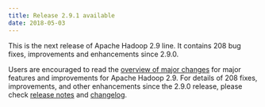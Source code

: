 ```yaml
---
title: Release 2.9.1 available
date: 2018-05-03
---
```

<!---
  Licensed under the Apache License, Version 2.0 (the "License");
  you may not use this file except in compliance with the License.
  You may obtain a copy of the License at

   https://www.apache.org/licenses/LICENSE-2.0

  Unless required by applicable law or agreed to in writing, software
  distributed under the License is distributed on an "AS IS" BASIS,
  WITHOUT WARRANTIES OR CONDITIONS OF ANY KIND, either express or implied.
  See the License for the specific language governing permissions and
  limitations under the License. See accompanying LICENSE file.
-->


This is the next release of Apache Hadoop 2.9 line. It contains 208 bug
fixes, improvements and enhancements since 2.9.0.

Users are encouraged to read the [overview of major
changes](https://hadoop.apache.org/docs/r2.9.1/index.html) for major
features and improvements for Apache Hadoop 2.9. For details of 208
fixes, improvements, and other enhancements since the 2.9.0 release,
please check [release
notes](https://hadoop.apache.org/docs/r2.9.1/hadoop-project-dist/hadoop-common/release/2.9.1/RELEASENOTES.2.9.1.html)
and
[changelog](https://hadoop.apache.org/docs/r2.9.1/hadoop-project-dist/hadoop-common/release/2.9.1/CHANGES.2.9.1.html).


